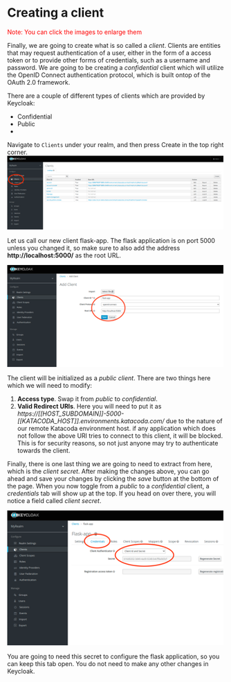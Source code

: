 # Creating a client

<span style="color:red">Note: You can click the images to enlarge them</span>

Finally, we are going to create what is so called a *client*. Clients are entities that may request authentication of a user, either in the form of a access token or to provide other forms of credentials, such as a username and password. We are going to be creating a *confidential* client which will utilize the OpenID Connect authentication protocol, which is built ontop of the OAuth 2.0 framework. 

There are a couple of different types of clients which are provided by Keycloak:

* Confidential
* Public
* 

Navigate to `Clients` under your realm, and then press Create in the top right corner.
<img src="https://github.com/wska/Katakoda-scenarios/blob/main/secure-api-endpoint-using-keycloak/img/10.png?raw=true" width="500">

Let us call our new client flask-app. The flask application is on port 5000 unless you changed it, so make sure to also add the address **http://localhost:5000/** as the root URL. 

<img src="https://github.com/wska/Katakoda-scenarios/blob/main/secure-api-endpoint-using-keycloak/img/11.png?raw=true" width="500">

The client will be initialized as a *public client*. There are two things here which we will need to modify:

1. **Access type**. Swap it from *public* to *confidential*.
2. **Valid Redirect URls**. Here you will need to put it as *https://[[HOST_SUBDOMAIN]]-5000-[[KATACODA_HOST]].environments.katacoda.com/* due to the nature of our remote Katacoda environment host. if any application which does not follow the above URl tries to connect to this client, it will be blocked. This is for security reasons, so not just anyone may try to authenticate towards the client.

Finally, there is one last thing we are going to need to extract from here, which is the *client secret*. After making the changes above, you can go ahead and save your changes by clicking the *save* button at the bottom of the page. When you now toggle from a *public* to a *confidential* client, a *credentials* tab will show up at the top. If you head on over there, you will notice a field called *client secret*. 

<img src="https://github.com/wska/Katakoda-scenarios/blob/main/secure-api-endpoint-using-keycloak/img/13.png?raw=true" width="500">

You are going to need this secret to configure the flask application, so you can keep this tab open. You do not need to make any other changes in Keycloak.